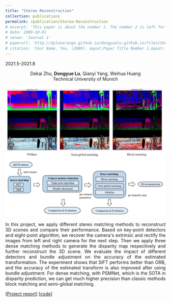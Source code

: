 ```yaml
---
title: "Stereo Reconstruction"
collection: publications
permalink: /publication/Stereo-Reconstruction
# excerpt: 'This paper is about the number 1. The number 2 is left for future work.'
# date: 2009-10-01
# venue: 'Journal 1'
# paperurl: 'http://dylanorange.github.io/dongyuelu.github.io/files/Shape-Completion-with-Meso-Skeleton-Learning.pdf'
# citation: 'Your Name, You. (2009). &quot;Paper Title Number 1.&quot; <i>Journal 1</i>. 1(1).'
---
```


2021.5-2021.8

<center>
Dekai Zhu, <b>Dongyue Lu</b>, Qianyi Yang, Weihua Huang <br /> 
Technical University of Munich 
</center>


![shape](../files/stereo.png)

<!-- <p align = "center">
<img src = ../files/3doverview.png alt = 'scene' height = 10% width = 70% />
</p>

<p align = "center"> 
<img src = ../files/disparity.png alt = 'scene' height = 10% width = 70% />
</p> -->


<p align = "justify"> 
In this project, we apply different stereo matching methods to reconstruct 3D scenes and compare their performance. Based on key-point detectors and eight-point algorithm, we recover the camera's extrinsic and rectify the images from left and right camera for the next step. Then we apply three dense matching methods to generate the disparity map respectively and further reconstruct the 3D scene. We evaluate the impact of different detectors and bundle adjustment on the accuracy of the estimated transformation. The experiment shows that SIFT performs better than ORB, and the accuracy of the estimated transform is also improved after using bundle adjustment. For dense matching, with PSMNet, which is the SOTA in disparity prediction, we can get much higher precision than classic methods block matching and semi-global matching.
</p>

[[Project report](http://dylanorange.github.io/dongyuelu.github.io/files/3d.pdf)]
[[code](https://github.com/DylanOrange/Stereo-Reconstruction)]
<!-- [[poster](http://dylanorange.github.io/dongyuelu.github.io/files/shape.png)] -->